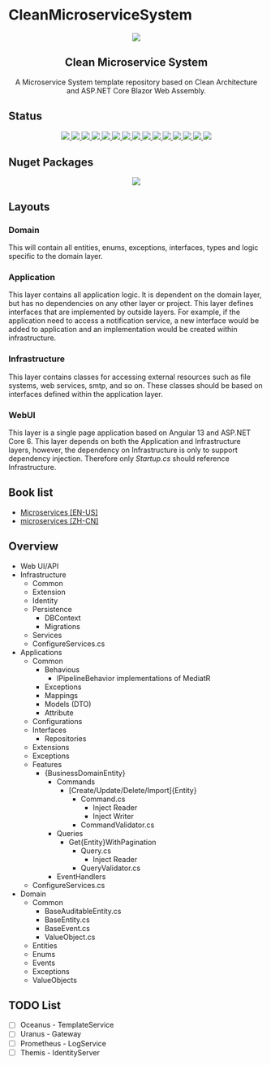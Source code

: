# CleanMicroserviceSystem

<p align="center">
   <img src="https://raw.github.com/FinancialMarketSimulator/CleanMicroserviceSystem/master/doc/Logo.png" align="center"/>
   <h2 align="center">Clean Microservice System</h2>
   <p align="center">A Microservice System template repository based on Clean Architecture and ASP.NET Core Blazor Web Assembly.</p>
</p>

## Status

<p align="center">
   <a href="https://github.com/FinancialMarketSimulator/CleanMicroserviceSystem/actions/workflows/dotnet-core.yml">
      <img border="0" src="https://github.com/FinancialMarketSimulator/CleanMicroserviceSystem/workflows/.Net%20Build/badge.svg" />
   </a>
   <a href="https://github.com/FinancialMarketSimulator/CleanMicroserviceSystem/blob/master/LICENSE">
      <img border="0" src="https://img.shields.io/github/license/FinancialMarketSimulator/CleanMicroserviceSystem" />
   </a>
   <a href="https://github.com/FinancialMarketSimulator/CleanMicroserviceSystem/search?l=c%23">
      <img border="0" src="https://img.shields.io/github/languages/top/FinancialMarketSimulator/CleanMicroserviceSystem" />
   </a>
   <a href="https://github.com/FinancialMarketSimulator/CleanMicroserviceSystem">
      <img border="0" src="https://img.shields.io/github/directory-file-count/FinancialMarketSimulator/CleanMicroserviceSystem" />
   </a>
   <a href="https://github.com/FinancialMarketSimulator/CleanMicroserviceSystem/archive/refs/heads/master.zip">
      <img border="0" src="https://img.shields.io/github/repo-size/FinancialMarketSimulator/CleanMicroserviceSystem" />
   </a>
   <a href="https://github.com/FinancialMarketSimulator/CleanMicroserviceSystem/issues?q=is%3Aopen+is%3Aissue">
      <img border="0" src="https://img.shields.io/github/issues/FinancialMarketSimulator/CleanMicroserviceSystem" />
   </a>
   <a href="https://github.com/FinancialMarketSimulator/CleanMicroserviceSystem/network/members">
      <img border="0" src="https://img.shields.io/github/forks/FinancialMarketSimulator/CleanMicroserviceSystem" />
   </a>
   <a href="https://github.com/FinancialMarketSimulator/CleanMicroserviceSystem/stargazers">
      <img border="0" src="https://img.shields.io/github/stars/FinancialMarketSimulator/CleanMicroserviceSystem" />
   </a>
   <a href="https://github.com/FinancialMarketSimulator/CleanMicroserviceSystem/watchers">
      <img border="0" src="https://img.shields.io/github/watchers/FinancialMarketSimulator/CleanMicroserviceSystem" />
   </a>
   <a href="https://github.com/FinancialMarketSimulator/CleanMicroserviceSystem/releases">
      <img border="0" src="https://img.shields.io/github/v/release/FinancialMarketSimulator/CleanMicroserviceSystem?include_prereleases" />
   </a>
   <a href="https://github.com/FinancialMarketSimulator/CleanMicroserviceSystem/releases">
      <img border="0" src="https://img.shields.io/github/release-date-pre/FinancialMarketSimulator/CleanMicroserviceSystem" />
   </a>
   <a href="https://github.com/FinancialMarketSimulator/CleanMicroserviceSystem/archive/refs/heads/master.zip">
      <img border="0" src="https://img.shields.io/github/downloads/FinancialMarketSimulator/CleanMicroserviceSystem/total" />
   </a>
   <a href="https://github.com/FinancialMarketSimulator/CleanMicroserviceSystem/tags">
      <img border="0" src="https://img.shields.io/github/v/tag/FinancialMarketSimulator/CleanMicroserviceSystem" />
   </a>
   <a href="https://github.com/FinancialMarketSimulator/CleanMicroserviceSystem/releases">
      <img border="0" src="https://img.shields.io/github/commits-since/FinancialMarketSimulator/CleanMicroserviceSystem/latest/master?include_prereleases" />
   </a>
   <a href="https://github.com/FinancialMarketSimulator/CleanMicroserviceSystem/commits/master">
      <img border="0" src="https://img.shields.io/github/last-commit/FinancialMarketSimulator/CleanMicroserviceSystem/master" />
   </a>
</p>

## Nuget Packages

<p align="center">
   <a href="https://www.nuget.org/packages/CleanMicroserviceSystem.PlaceHolder/">
      <img border="0" src="https://img.shields.io/nuget/vpre/CleanMicroserviceSystem.PlaceHolder?label=CleanMicroserviceSystem.PlaceHolder&style=flat-square" />
   </a>
</p>

## Layouts

### Domain

This will contain all entities, enums, exceptions, interfaces, types and logic specific to the domain layer.

### Application

This layer contains all application logic. It is dependent on the domain layer, but has no dependencies on any other layer or project. This layer defines interfaces that are implemented by outside layers. For example, if the application need to access a notification service, a new interface would be added to application and an implementation would be created within infrastructure.

### Infrastructure

This layer contains classes for accessing external resources such as file systems, web services, smtp, and so on. These classes should be based on interfaces defined within the application layer.

### WebUI

This layer is a single page application based on Angular 13 and ASP.NET Core 6. This layer depends on both the Application and Infrastructure layers, however, the dependency on Infrastructure is only to support dependency injection. Therefore only *Startup.cs* should reference Infrastructure.

## Book list

- [Microservices [EN-US]](https://learn.microsoft.com/en-us/dotnet/architecture/microservices/)
- [microservices [ZH-CN]](https://learn.microsoft.com/zh-cn/dotnet/architecture/microservices/)

## Overview

- Web UI/API
- Infrastructure
  - Common
  - Extension
  - Identity
  - Persistence
    - DBContext
    - Migrations
  - Services
  - ConfigureServices.cs
- Applications
  - Common
    - Behavious
      - IPipelineBehavior implementations of MediatR
    - Exceptions
    - Mappings
    - Models (DTO)
    - Attribute
  - Configurations
  - Interfaces
    - Repositories
  - Extensions
  - Exceptions
  - Features
    - {BusinessDomainEntity}
      - Commands
        - [Create/Update/Delete/Import]{Entity}
          - Command.cs
            - Inject Reader
            - Inject Writer
          - CommandValidator.cs
      - Queries
        - Get{Entity}WithPagination
          - Query.cs
            - Inject Reader
          - QueryValidator.cs
      - EventHandlers
  - ConfigureServices.cs
- Domain
  - Common
    - BaseAuditableEntity.cs
    - BaseEntity.cs
    - BaseEvent.cs
    - ValueObject.cs
  - Entities
  - Enums
  - Events
  - Exceptions
  - ValueObjects

## TODO List

- [ ] Oceanus - TemplateService
- [ ] Uranus - Gateway
- [ ] Prometheus - LogService
- [ ] Themis - IdentityServer

